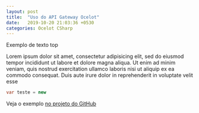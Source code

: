 ```yaml
---
layout: post
title:  "Uso do API Gateway Ocelot"
date:   2019-10-20 21:03:36 +0530
categories: Ocelot CSharp
---
```


Exemplo de texto top

Lorem ipsum dolor sit amet, consectetur adipisicing elit, sed do eiusmod tempor incididunt ut labore et dolore magna aliqua. Ut enim ad minim veniam, quis nostrud exercitation ullamco laboris nisi ut aliquip ex ea commodo consequat. Duis aute irure dolor in reprehenderit in voluptate velit esse

```csharp
var teste = new 
```

Veja o exemplo [no projeto do GitHub][link-github] 

[link-github]: https://github.com/rafaeldalsenter/ocelot-example-project
